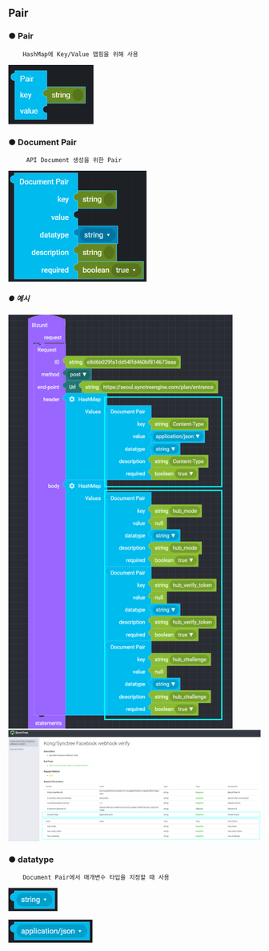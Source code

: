 ## Pair

### ● Pair

        HashMap에 Key/Value 맵핑을 위해 사용

![](../../img/assets/image%20%287%29.png)

### ● Document Pair

         API Document 생성을 위한 Pair

![](../../img/assets/image%20%28184%29.png)


##### ● 예시

![](../../img/assets/document_pair_1.png)
![](../../img/assets/document_pair_2.png)

### ● datatype

        Document Pair에서 매개변수 타입을 지정할 때 사용

![type : string, integer, double, boolean, object, array](../../img/assets/image%20%28159%29.png)

![type : application/json, application/xml, application/x-www-form-urlencoded, text/plain](../../img/assets/image%20%28124%29.png)
